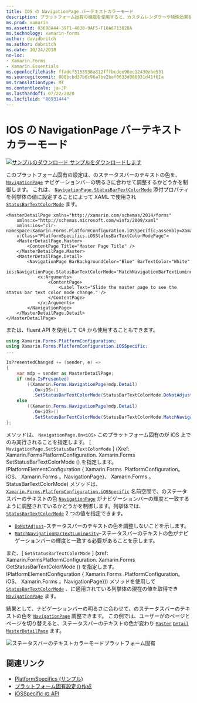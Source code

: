 ```yaml
---
title: IOS の NavigationPage バーテキストカラーモード
description: プラットフォーム固有の機能を使用すると、カスタムレンダラーや特殊効果を実装することなく、特定のプラットフォームでのみ使用できる機能を使用できます。 この記事では、NavigationPage のステータスバーのテキストの色がナビゲーションバーの輝度と一致するかどうかを制御する iOS プラットフォーム固有のを使用する方法について説明します。
ms.prod: xamarin
ms.assetid: 03698A44-39F1-4030-9AF5-F10A6713828A
ms.technology: xamarin-forms
author: davidbritch
ms.author: dabritch
ms.date: 10/24/2018
no-loc:
- Xamarin.Forms
- Xamarin.Essentials
ms.openlocfilehash: ffadcf5153938a812fffbcdee90ec12430ebe531
ms.sourcegitcommit: 008bcbd37b6c96a7be2baf0633d066931d41f61a
ms.translationtype: MT
ms.contentlocale: ja-JP
ms.lasthandoff: 07/22/2020
ms.locfileid: "86931444"
---
```

# <a name="navigationpage-bar-text-color-mode-on-ios"></a>IOS の NavigationPage バーテキストカラーモード

[![サンプルのダウンロード](~/media/shared/download.png) サンプルをダウンロードします](https://docs.microsoft.com/samples/xamarin/xamarin-forms-samples/userinterface-platformspecifics)

このプラットフォーム固有の設定は、のステータスバーのテキストの色を、 [`NavigationPage`](xref:Xamarin.Forms.NavigationPage) ナビゲーションバーの明るさに合わせて調整するかどうかを制御します。 これは、 [`NavigationPage.StatusBarTextColorMode`](xref:Xamarin.Forms.PlatformConfiguration.iOSSpecific.NavigationPage.StatusBarTextColorModeProperty) 添付プロパティを列挙体の値に設定することによって XAML で使用され [`StatusBarTextColorMode`](xref:Xamarin.Forms.PlatformConfiguration.iOSSpecific.StatusBarTextColorMode) ます。

```xaml
<MasterDetailPage xmlns="http://xamarin.com/schemas/2014/forms"
    xmlns:x="http://schemas.microsoft.com/winfx/2009/xaml"
    xmlns:ios="clr-namespace:Xamarin.Forms.PlatformConfiguration.iOSSpecific;assembly=Xamarin.Forms.Core"
    x:Class="PlatformSpecifics.iOSStatusBarTextColorModePage">
    <MasterDetailPage.Master>
        <ContentPage Title="Master Page Title" />
    </MasterDetailPage.Master>
    <MasterDetailPage.Detail>
        <NavigationPage BarBackgroundColor="Blue" BarTextColor="White"
                        ios:NavigationPage.StatusBarTextColorMode="MatchNavigationBarTextLuminosity">
            <x:Arguments>
                <ContentPage>
                    <Label Text="Slide the master page to see the status bar text color mode change." />
                </ContentPage>
            </x:Arguments>
        </NavigationPage>
    </MasterDetailPage.Detail>
</MasterDetailPage>

```

または、fluent API を使用して C# から使用することもできます。

```csharp
using Xamarin.Forms.PlatformConfiguration;
using Xamarin.Forms.PlatformConfiguration.iOSSpecific;
...

IsPresentedChanged += (sender, e) =>
{
    var mdp = sender as MasterDetailPage;
    if (mdp.IsPresented)
        ((Xamarin.Forms.NavigationPage)mdp.Detail)
          .On<iOS>()
          .SetStatusBarTextColorMode(StatusBarTextColorMode.DoNotAdjust);
    else
        ((Xamarin.Forms.NavigationPage)mdp.Detail)
          .On<iOS>()
          .SetStatusBarTextColorMode(StatusBarTextColorMode.MatchNavigationBarTextLuminosity);
};
```

メソッドは、 `NavigationPage.On<iOS>` このプラットフォーム固有のが iOS 上でのみ実行されることを指定します。 [ `NavigationPage.SetStatusBarTextColorMode` ] (Xref: Xamarin.FormsPlatformConfiguration. Xamarin.Forms SetStatusBarTextColorMode () を指定します。IPlatformElementConfiguration { Xamarin.Forms .PlatformConfiguration。 iOS、 Xamarin.Forms 。NavigationPage}、 Xamarin.Forms 。StatusBarTextColorMode) メソッドは、 [`Xamarin.Forms.PlatformConfiguration.iOSSpecific`](xref:Xamarin.Forms.PlatformConfiguration.iOSSpecific) 名前空間で、のステータスバーのテキストの色 [`NavigationPage`](xref:Xamarin.Forms.NavigationPage) がナビゲーションバーの輝度と一致するように調整されているかどうかを制御します。列挙体では、 [`StatusBarTextColorMode`](xref:Xamarin.Forms.PlatformConfiguration.iOSSpecific.StatusBarTextColorMode) 2 つの値を指定できます。

- [`DoNotAdjust`](xref:Xamarin.Forms.PlatformConfiguration.iOSSpecific.StatusBarTextColorMode.DoNotAdjust)–ステータスバーのテキストの色を調整しないことを示します。
- [`MatchNavigationBarTextLuminosity`](xref:Xamarin.Forms.PlatformConfiguration.iOSSpecific.StatusBarTextColorMode.MatchNavigationBarTextLuminosity)–ステータスバーのテキストの色がナビゲーションバーの輝度と一致する必要があることを示します。

また、[ `GetStatusBarTextColorMode` ] (xref: Xamarin.FormsPlatformConfiguration. Xamarin.Forms GetStatusBarTextColorMode () を指定します。IPlatformElementConfiguration { Xamarin.Forms .PlatformConfiguration。 iOS、 Xamarin.Forms 。NavigationPage})) メソッドを使用して [`StatusBarTextColorMode`](xref:Xamarin.Forms.PlatformConfiguration.iOSSpecific.StatusBarTextColorMode) 、に適用されている列挙体の現在の値を取得でき [`NavigationPage`](xref:Xamarin.Forms.NavigationPage) ます。

結果として、ナビゲーションバーの明るさに合わせて、のステータスバーのテキストの色を [`NavigationPage`](xref:Xamarin.Forms.NavigationPage) 調整できます。 この例では、ユーザーがのページとページを切り替えると、ステータスバーのテキストの色が変わり [`Master`](xref:Xamarin.Forms.MasterDetailPage.Master) [`Detail`](xref:Xamarin.Forms.MasterDetailPage.Detail) [`MasterDetailPage`](xref:Xamarin.Forms.MasterDetailPage) ます。

![ステータスバーのテキストカラーモードプラットフォーム固有](status-bar-text-color-images/status-bar-text-color-mode.png)

## <a name="related-links"></a>関連リンク

- [PlatformSpecifics (サンプル)](https://docs.microsoft.com/samples/xamarin/xamarin-forms-samples/userinterface-platformspecifics)
- [プラットフォーム固有設定の作成](~/xamarin-forms/platform/platform-specifics/index.md#creating-platform-specifics)
- [iOSSpecific の API](xref:Xamarin.Forms.PlatformConfiguration.iOSSpecific)
